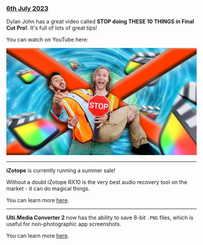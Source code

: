 ### [6th July 2023](/news/20230706)

Dylan John has a great video called **STOP doing THESE 10 THINGS in Final Cut Pro!**. It's full of lots of great tips!

You can watch on YouTube here:

[![](/static/stop-doing-these-10-things.jpg)](https://www.youtube.com/watch?v=vDFh-_P8v2g)

---

**iZotope** is currently running a summer sale!

Without a doubt iZotope RX10 is the very best audio recovery tool on the market - it can do magical things.

You can learn more [here](https://www.izotope.com/en/shop/loyalty-rx-10-adv-pps-7-mps5.html).

---

**Ulti.Media Converter 2** now has the ability to save 8-bit `.PNG` files, which is useful for non-photographic app screenshots.

You can learn more [here](https://ulti.media/converter/).